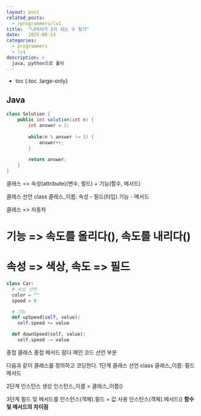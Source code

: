 ```yaml
---
layout: post
related_posts:
  - /programmers/lv1
title:  "나머지가 1이 되는 수 찾기"
date:   2025-08-13
categories:
  - programmers
  - lv1
description: >
  java, python으로 풀이
---
```

* toc
{:toc .large-only}

## Java
```java
class Solution {
    public int solution(int n) {
        int answer = 2;
        
        while(n % answer != 1) {
            answer++;
        }
        
        return answer;
    }
}
```

클래스 => 속성(attribute)(변수, 필드) + 기능(함수, 메서드)

클래스 선언 class 클래스_이름:
  속성 - 필드(타입)
  기능 - 메서드

클래스 => 자동차
  # 기능 => 속도를 올리다(), 속도를 내리다()
  # 속성 => 색상, 속도 => 필드

```python
class Car:
  # 속성 선언
  color = ""
  speed = 0

  # 기능
  def upSpeed(self, value):
    self.speed += value

  def downSpeed(self, value):
    self.speed -= value
```

중첩 클래스 중첩 메서드
람다
메인 코드 선언 부분

다음과 같이 클래스를 정의하고 코딩한다.
1단계   클래스 선언         class 클래스_이름:
                          필드
                          메서드

2단계   인스턴스 생성       인스턴스_이름 = 클래스_이름()

3단계   필드 및 메서드를    인스턴스(객체).필드 = 값
       사용             인스턴스(객체).메서드() **함수 및 메서드의 차이점**